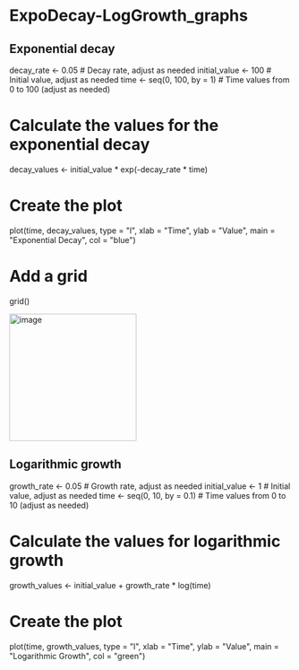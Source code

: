 # ExpoDecay-LogGrowth_graphs

## Exponential decay
decay_rate <- 0.05  # Decay rate, adjust as needed
initial_value <- 100  # Initial value, adjust as needed
time <- seq(0, 100, by = 1)  # Time values from 0 to 100 (adjust as needed)

# Calculate the values for the exponential decay
decay_values <- initial_value * exp(-decay_rate * time)

# Create the plot
plot(time, decay_values, type = "l", xlab = "Time", ylab = "Value",
     main = "Exponential Decay", col = "blue")

# Add a grid
grid()

<img width="227" alt="image" src="https://github.com/sherlynette/ExpoDecay-LogGrowth_graphs/assets/11760597/5936af70-130e-49c1-9065-747f507c9d78">


## Logarithmic growth
growth_rate <- 0.05  # Growth rate, adjust as needed
initial_value <- 1  # Initial value, adjust as needed
time <- seq(0, 10, by = 0.1)  # Time values from 0 to 10 (adjust as needed)

# Calculate the values for logarithmic growth
growth_values <- initial_value + growth_rate * log(time)

# Create the plot
plot(time, growth_values, type = "l", xlab = "Time", ylab = "Value",
     main = "Logarithmic Growth", col = "green")

